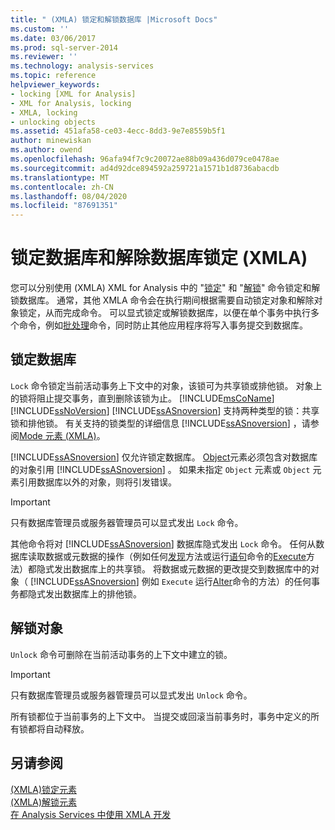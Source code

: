 ```yaml
---
title: " (XMLA) 锁定和解锁数据库 |Microsoft Docs"
ms.custom: ''
ms.date: 03/06/2017
ms.prod: sql-server-2014
ms.reviewer: ''
ms.technology: analysis-services
ms.topic: reference
helpviewer_keywords:
- locking [XML for Analysis]
- XML for Analysis, locking
- XMLA, locking
- unlocking objects
ms.assetid: 451afa58-ce03-4ecc-8dd3-9e7e8559b5f1
author: minewiskan
ms.author: owend
ms.openlocfilehash: 96afa94f7c9c20072ae88b09a436d079ce0478ae
ms.sourcegitcommit: ad4d92dce894592a259721a1571b1d8736abacdb
ms.translationtype: MT
ms.contentlocale: zh-CN
ms.lasthandoff: 08/04/2020
ms.locfileid: "87691351"
---
```

# <a name="locking-and-unlocking-databases-xmla"></a>锁定数据库和解除数据库锁定 (XMLA)
  您可以分别使用 (XMLA) XML for Analysis 中的 "[锁定](https://docs.microsoft.com/bi-reference/xmla/xml-elements-commands/lock-element-xmla)" 和 "[解锁](https://docs.microsoft.com/bi-reference/xmla/xml-elements-commands/lock-element-xmla)" 命令锁定和解锁数据库。 通常，其他 XMLA 命令会在执行期间根据需要自动锁定对象和解除对象锁定，从而完成命令。 可以显式锁定或解锁数据库，以便在单个事务中执行多个命令，例如[批处理](https://docs.microsoft.com/bi-reference/xmla/xml-elements-commands/batch-element-xmla)命令，同时防止其他应用程序将写入事务提交到数据库。  
  
## <a name="locking-databases"></a>锁定数据库  
 `Lock` 命令锁定当前活动事务上下文中的对象，该锁可为共享锁或排他锁。 对象上的锁将阻止提交事务，直到删除该锁为止。 [!INCLUDE[msCoName](../../includes/msconame-md.md)] [!INCLUDE[ssNoVersion](../../includes/ssnoversion-md.md)] [!INCLUDE[ssASnoversion](../../includes/ssasnoversion-md.md)] 支持两种类型的锁：共享锁和排他锁。 有关支持的锁类型的详细信息 [!INCLUDE[ssASnoversion](../../includes/ssasnoversion-md.md)] ，请参阅[Mode 元素 &#40;XMLA&#41;](https://docs.microsoft.com/bi-reference/xmla/xml-elements-properties/mode-element-xmla)。  
  
 [!INCLUDE[ssASnoversion](../../includes/ssasnoversion-md.md)] 仅允许锁定数据库。 [Object](https://docs.microsoft.com/bi-reference/xmla/xml-elements-properties/object-element-xmla)元素必须包含对数据库的对象引用 [!INCLUDE[ssASnoversion](../../includes/ssasnoversion-md.md)] 。 如果未指定 `Object` 元素或 `Object` 元素引用数据库以外的对象，则将引发错误。  
  
> [!IMPORTANT]  
>  只有数据库管理员或服务器管理员可以显式发出 `Lock` 命令。  
  
 其他命令将对 [!INCLUDE[ssASnoversion](../../includes/ssasnoversion-md.md)] 数据库隐式发出 `Lock` 命令。 任何从数据库读取数据或元数据的操作（例如任何[发现](https://docs.microsoft.com/bi-reference/xmla/xml-elements-methods-discover)方法或运行[语句](https://docs.microsoft.com/bi-reference/xmla/xml-elements-commands/statement-element-xmla)命令的[Execute](https://docs.microsoft.com/bi-reference/xmla/xml-elements-methods-execute)方法）都隐式发出数据库上的共享锁。 将数据或元数据的更改提交到数据库中的对象（ [!INCLUDE[ssASnoversion](../../includes/ssasnoversion-md.md)] 例如 `Execute` 运行[Alter](https://docs.microsoft.com/bi-reference/xmla/xml-elements-commands/alter-element-xmla)命令的方法）的任何事务都隐式发出数据库上的排他锁。  
  
## <a name="unlocking-objects"></a>解锁对象  
 `Unlock` 命令可删除在当前活动事务的上下文中建立的锁。  
  
> [!IMPORTANT]  
>  只有数据库管理员或服务器管理员可以显式发出 `Unlock` 命令。  
  
 所有锁都位于当前事务的上下文中。 当提交或回滚当前事务时，事务中定义的所有锁都将自动释放。  
  
## <a name="see-also"></a>另请参阅  
 [&#40;XMLA&#41;锁定元素](https://docs.microsoft.com/bi-reference/xmla/xml-elements-commands/lock-element-xmla)   
 [&#40;XMLA&#41;解锁元素](https://docs.microsoft.com/bi-reference/xmla/xml-elements-commands/lock-element-xmla)   
 [在 Analysis Services 中使用 XMLA 开发](developing-with-xmla-in-analysis-services.md)  
  
  
